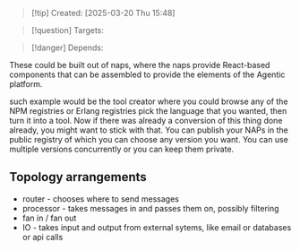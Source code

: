 
>[!tip] Created: [2025-03-20 Thu 15:48]

>[!question] Targets: 

>[!danger] Depends: 

These could be built out of naps, where the naps provide React-based components that can be assembled to provide the elements of the Agentic platform. 

such example would be the tool creator where you could browse any of the NPM registries or Erlang registries pick the language that you wanted, then turn it into a tool. Now if there was already a conversion of this thing done already, you might want to stick with that. You can publish your NAPs in the public registry of which you can choose any version you want. You can use multiple versions concurrently or you can keep them private. 

## Topology arrangements
- router - chooses where to send messages
- processor - takes messages in and passes them on, possibly filtering
- fan in / fan out
- IO - takes input and output from external sytems, like email or databases or api calls